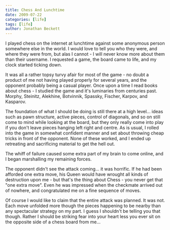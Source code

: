 ```yaml
---
title: Chess And Lunchtime
date: 2009-07-22
categories: [life]
tags: [life]
author: Jonathan Beckett
---
```


I played chess on the internet at lunchtime against some anonymous person somewhere else in the world. I would love to tell you who they were, and where they were from, but alas I cannot - I will never know more about them than their username. I requested a game, the board came to life, and my clock started ticking down.

It was all a rather topsy turvy afair for most of the game - no doubt a product of me not having played properly for several years, and the opponent probably being a casual player. Once upon a time I read books about chess - I studied the game and it's luminaries from centuries past. Morphy, Steinitz, Alekhine, Botvinnik, Spassky, Fischer, Karpov, and Kasparov.

The foundation of what I should be doing is still there at a high level... ideas such as pawn structure, active pieces, control of diagonals, and so on still come to mind while looking at the board, but they only really come into play if you don't leave pieces hanging left right and centre. As is usual, I rolled into the game in somewhat confident manner and set about throwing cheap tricks in front of the opponent. None of these worked, and I ended up retreating and sacrificing material to get the hell out.

The whiff of failure caused some extra part of my brain to come online, and I began marshalling my remaining forces.

The opponent didn't see the attack coming... it was horrific. If he had been afforded one extra move, his Queen would have wrought all kinds of destruction upon me - but that's the thing about Chess - you never get that "one extra move". Even he was impressed when the checkmate arrived out of nowhere, and congratulated me on a fine sequence of moves.

Of course I would like to claim that the entire attack was planned. It was not. Each move unfolded more though the pieces happening to be nearby than any spectacular strategy on my part. I guess I shouldn't be telling you that though. Rather I should be striking fear into your heart less you ever sit on the opposite side of a chess board from me...